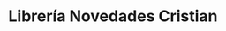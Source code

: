 ---
title: "Librería Novedades Cristian"
url: /aristobulo-del-valle/libreria-novedades-cristian/
shop: libros
---